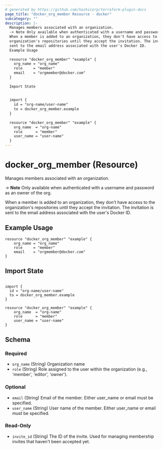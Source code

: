 ```yaml
---
# generated by https://github.com/hashicorp/terraform-plugin-docs
page_title: "docker_org_member Resource - docker"
subcategory: ""
description: |-
  Manages members associated with an organization.
  -> Note Only available when authenticated with a username and password as an owner of the org.
  When a member is added to an organization, they don't have access to the
  organization's repositories until they accept the invitation. The invitation is
  sent to the email address associated with the user's Docker ID.
  Example Usage
  
  resource "docker_org_member" "example" {
  	org_name = "org_name"
  	role     = "member"
  	email    = "orgmember@docker.com"
  }
  
  Import State
  
  
  import {
    id = "org-name/user-name"
    to = docker_org_member.example
  }
  
  resource "docker_org_member" "example" {
  	org_name  = "org-name"
  	role      = "member"
  	user_name = "user-name"
  }
---
```


# docker_org_member (Resource)

Manages members associated with an organization.

-> **Note** Only available when authenticated with a username and password as an owner of the org.

When a member is added to an organization, they don't have access to the
organization's repositories until they accept the invitation. The invitation is
sent to the email address associated with the user's Docker ID.

## Example Usage

```hcl
resource "docker_org_member" "example" {
	org_name = "org_name"
	role     = "member"
	email    = "orgmember@docker.com"
}
```

## Import State

```hcl

import {
  id = "org-name/user-name"
  to = docker_org_member.example
}

resource "docker_org_member" "example" {
	org_name  = "org-name"
	role      = "member"
	user_name = "user-name"
}

```



<!-- schema generated by tfplugindocs -->
## Schema

### Required

- `org_name` (String) Organization name
- `role` (String) Role assigned to the user within the organization (e.g., 'member', 'editor', 'owner').

### Optional

- `email` (String) Email of the member. Either user_name or email must be specified.
- `user_name` (String) User name of the member. Either user_name or email must be specified.

### Read-Only

- `invite_id` (String) The ID of the invite. Used for managing membership invites that haven't been accepted yet.
